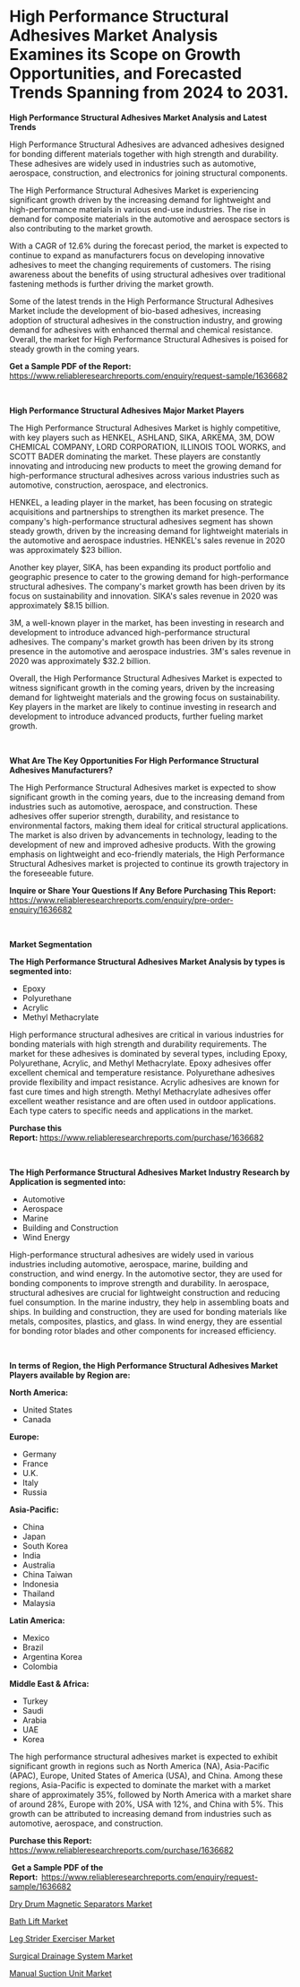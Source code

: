 <p><h1>High Performance Structural Adhesives Market Analysis Examines its Scope on Growth Opportunities, and Forecasted Trends Spanning from 2024 to 2031.</h1></p><p><strong>High Performance Structural Adhesives Market Analysis and Latest Trends</strong></p>
<p><p>High Performance Structural Adhesives are advanced adhesives designed for bonding different materials together with high strength and durability. These adhesives are widely used in industries such as automotive, aerospace, construction, and electronics for joining structural components.</p><p>The High Performance Structural Adhesives Market is experiencing significant growth driven by the increasing demand for lightweight and high-performance materials in various end-use industries. The rise in demand for composite materials in the automotive and aerospace sectors is also contributing to the market growth.</p><p>With a CAGR of 12.6% during the forecast period, the market is expected to continue to expand as manufacturers focus on developing innovative adhesives to meet the changing requirements of customers. The rising awareness about the benefits of using structural adhesives over traditional fastening methods is further driving the market growth.</p><p>Some of the latest trends in the High Performance Structural Adhesives Market include the development of bio-based adhesives, increasing adoption of structural adhesives in the construction industry, and growing demand for adhesives with enhanced thermal and chemical resistance. Overall, the market for High Performance Structural Adhesives is poised for steady growth in the coming years.</p></p>
<p><strong>Get a Sample PDF of the Report:&nbsp;</strong> <a href="https://www.reliableresearchreports.com/enquiry/request-sample/1636682">https://www.reliableresearchreports.com/enquiry/request-sample/1636682</a></p>
<p>&nbsp;</p>
<p><strong>High Performance Structural Adhesives Major Market Players</strong></p>
<p><p>The High Performance Structural Adhesives Market is highly competitive, with key players such as HENKEL, ASHLAND, SIKA, ARKEMA, 3M, DOW CHEMICAL COMPANY, LORD CORPORATION, ILLINOIS TOOL WORKS, and SCOTT BADER dominating the market. These players are constantly innovating and introducing new products to meet the growing demand for high-performance structural adhesives across various industries such as automotive, construction, aerospace, and electronics.</p><p>HENKEL, a leading player in the market, has been focusing on strategic acquisitions and partnerships to strengthen its market presence. The company's high-performance structural adhesives segment has shown steady growth, driven by the increasing demand for lightweight materials in the automotive and aerospace industries. HENKEL's sales revenue in 2020 was approximately $23 billion.</p><p>Another key player, SIKA, has been expanding its product portfolio and geographic presence to cater to the growing demand for high-performance structural adhesives. The company's market growth has been driven by its focus on sustainability and innovation. SIKA's sales revenue in 2020 was approximately $8.15 billion.</p><p>3M, a well-known player in the market, has been investing in research and development to introduce advanced high-performance structural adhesives. The company's market growth has been driven by its strong presence in the automotive and aerospace industries. 3M's sales revenue in 2020 was approximately $32.2 billion.</p><p>Overall, the High Performance Structural Adhesives Market is expected to witness significant growth in the coming years, driven by the increasing demand for lightweight materials and the growing focus on sustainability. Key players in the market are likely to continue investing in research and development to introduce advanced products, further fueling market growth.</p></p>
<p>&nbsp;</p>
<p><strong>What Are The Key Opportunities For High Performance Structural Adhesives Manufacturers?</strong></p>
<p><p>The High Performance Structural Adhesives market is expected to show significant growth in the coming years, due to the increasing demand from industries such as automotive, aerospace, and construction. These adhesives offer superior strength, durability, and resistance to environmental factors, making them ideal for critical structural applications. The market is also driven by advancements in technology, leading to the development of new and improved adhesive products. With the growing emphasis on lightweight and eco-friendly materials, the High Performance Structural Adhesives market is projected to continue its growth trajectory in the foreseeable future.</p></p>
<p><strong>Inquire or Share Your Questions If Any Before Purchasing This Report:</strong> <a href="https://www.reliableresearchreports.com/enquiry/pre-order-enquiry/1636682">https://www.reliableresearchreports.com/enquiry/pre-order-enquiry/1636682</a></p>
<p>&nbsp;</p>
<p><strong>Market Segmentation</strong></p>
<p><strong>The High Performance Structural Adhesives Market Analysis by types is segmented into:</strong></p>
<p><ul><li>Epoxy</li><li>Polyurethane</li><li>Acrylic</li><li>Methyl Methacrylate</li></ul></p>
<p><p>High performance structural adhesives are critical in various industries for bonding materials with high strength and durability requirements. The market for these adhesives is dominated by several types, including Epoxy, Polyurethane, Acrylic, and Methyl Methacrylate. Epoxy adhesives offer excellent chemical and temperature resistance. Polyurethane adhesives provide flexibility and impact resistance. Acrylic adhesives are known for fast cure times and high strength. Methyl Methacrylate adhesives offer excellent weather resistance and are often used in outdoor applications. Each type caters to specific needs and applications in the market.</p></p>
<p><strong>Purchase this Report:&nbsp;</strong><a href="https://www.reliableresearchreports.com/purchase/1636682">https://www.reliableresearchreports.com/purchase/1636682</a></p>
<p>&nbsp;</p>
<p><strong>The High Performance Structural Adhesives Market Industry Research by Application is segmented into:</strong></p>
<p><ul><li>Automotive</li><li>Aerospace</li><li>Marine</li><li>Building and Construction</li><li>Wind Energy</li></ul></p>
<p><p>High-performance structural adhesives are widely used in various industries including automotive, aerospace, marine, building and construction, and wind energy. In the automotive sector, they are used for bonding components to improve strength and durability. In aerospace, structural adhesives are crucial for lightweight construction and reducing fuel consumption. In the marine industry, they help in assembling boats and ships. In building and construction, they are used for bonding materials like metals, composites, plastics, and glass. In wind energy, they are essential for bonding rotor blades and other components for increased efficiency.</p></p>
<p>&nbsp;</p>
<p><strong>In terms of Region, the High Performance Structural Adhesives Market Players available by Region are:</strong></p>
<p>
    <p> <strong> North America: </strong>
        <ul>
            <li>United States</li>
            <li>Canada</li>
        </ul>
        </p> 
    <p> <strong> Europe: </strong>
        <ul>
            <li>Germany</li>
            <li>France</li>
            <li>U.K.</li>
            <li>Italy</li>
            <li>Russia</li>
        </ul>
        </p> 
    <p> <strong> Asia-Pacific: </strong>
        <ul>
            <li>China</li>
            <li>Japan</li>
            <li>South Korea</li>
            <li>India</li>
            <li>Australia</li>
            <li>China Taiwan</li>
            <li>Indonesia</li>
            <li>Thailand</li>
            <li>Malaysia</li>
        </ul>
        </p> 
    <p> <strong> Latin America: </strong>
        <ul>
            <li>Mexico</li>
            <li>Brazil</li>
            <li>Argentina Korea</li>
            <li>Colombia</li>
        </ul>
        </p> 
    <p> <strong> Middle East & Africa: </strong>
        <ul>
            <li>Turkey</li>
            <li>Saudi</li>
            <li>Arabia</li>
            <li>UAE</li>
            <li>Korea</li>
        </ul>
    </p>
    </p>
<p><p>The high performance structural adhesives market is expected to exhibit significant growth in regions such as North America (NA), Asia-Pacific (APAC), Europe, United States of America (USA), and China. Among these regions, Asia-Pacific is expected to dominate the market with a market share of approximately 35%, followed by North America with a market share of around 28%, Europe with 20%, USA with 12%, and China with 5%. This growth can be attributed to increasing demand from industries such as automotive, aerospace, and construction.</p></p>
<p><strong>Purchase this Report: </strong><a href="https://www.reliableresearchreports.com/purchase/1636682">https://www.reliableresearchreports.com/purchase/1636682</a></p>
<p>&nbsp;<strong>Get a Sample PDF of the Report:&nbsp;&nbsp;</strong><a href="https://www.reliableresearchreports.com/enquiry/request-sample/1636682">https://www.reliableresearchreports.com/enquiry/request-sample/1636682</a></p>
<p><strong></strong></p>
<p><p><a href="https://github.com/angelajermaine/Market-Research-Report-List-1/blob/main/dry-drum-magnetic-separators-market.md">Dry Drum Magnetic Separators Market</a></p><p><a href="https://medium.com/@timothychapman46/bath-lift-market-insight-market-trends-growth-forecasted-from-2024-to-2031-19dfc08a0d51">Bath Lift Market</a></p><p><a href="https://medium.com/@timothychapman46/leg-strider-exerciser-market-share-evolution-and-market-growth-trends-2024-2031-dca9930ad04e">Leg Strider Exerciser Market</a></p><p><a href="https://medium.com/@othamcclure/surgical-drainage-system-market-research-report-its-history-and-forecast-2024-to-2031-c1b6d02cb8dc">Surgical Drainage System Market</a></p><p><a href="https://medium.com/@patriciaknight1961/analyzing-manual-suction-unit-market-global-industry-perspective-and-forecast-2024-to-2031-e453cf153f54">Manual Suction Unit Market</a></p></p>